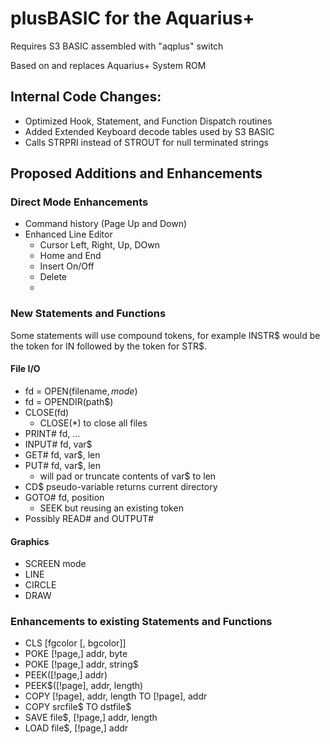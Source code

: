 # plusBASIC for the Aquarius+

Requires S3 BASIC assembled with "aqplus" switch

Based on and replaces Aquarius+ System ROM

## Internal Code Changes:

  - Optimized Hook, Statement, and Function Dispatch routines
  - Added Extended Keyboard decode tables used by S3 BASIC
  - Calls STRPRI instead of STROUT for null terminated strings

## Proposed Additions and Enhancements

### Direct Mode Enhancements
  - Command history (Page Up and Down)
  - Enhanced Line Editor
    - Cursor Left, Right, Up, DOwn
    - Home and End
    - Insert On/Off
    - Delete
    - 
### New Statements and Functions

Some statements will use compound tokens, for example INSTR$ would
be the token for IN followed by the token for STR$.

#### File I/O

  - fd = OPEN(filename$, mode$)
  - fd = OPENDIR(path$) 
  - CLOSE(fd) 
    - CLOSE(\*) to close all files
  - PRINT# fd, ...
  - INPUT# fd, var$
  - GET# fd, var$, len
  - PUT# fd, var$, len
    - will pad or truncate contents of var$ to len
  - CD$ pseudo-variable returns current directory
  - GOTO# fd, position
    - SEEK but reusing an existing token
  - Possibly READ# and OUTPUT# 

#### Graphics

  - SCREEN mode
  - LINE 
  - CIRCLE 
  - DRAW
  
### Enhancements to existing Statements and Functions
 
  - CLS [fgcolor [, bgcolor]]
  - POKE [!page,] addr, byte
  - POKE [!page,] addr, string$
  - PEEK([!page,] addr)
  - PEEK$([!page], addr, length)
  - COPY [!page], addr, length TO [!page], addr
  - COPY srcfile$ TO dstfile$
  - SAVE file$, [!page,] addr, length
  - LOAD file$, [!page,] addr
